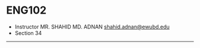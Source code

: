 # ENG102

- Instructor MR. SHAHID MD. ADNAN [shahid.adnan@ewubd.edu](mailto:shahid.adnan@ewubd.edu)
- Section 34

---

<!--
- [Lecture 1 - 02/10/2022](./lectures/Lecture-1/README.md)
- [Lecture 2 - 06/10/2022](./lectures/Lecture-2/README.md) -->
